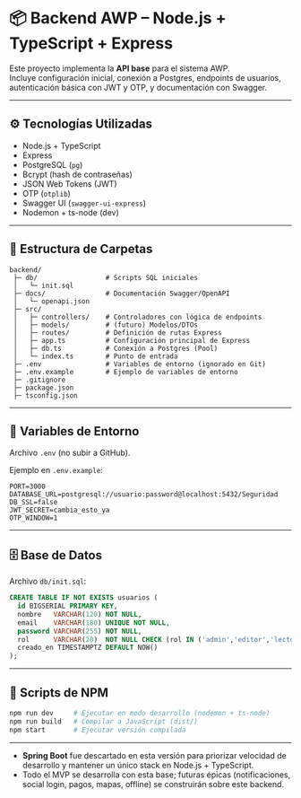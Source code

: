 # 📦 Backend AWP – Node.js + TypeScript + Express

Este proyecto implementa la **API base** para el sistema AWP.  
Incluye configuración inicial, conexión a Postgres, endpoints de usuarios, autenticación básica con JWT y OTP, y documentación con Swagger.

---

## ⚙️ Tecnologías Utilizadas
- Node.js + TypeScript  
- Express  
- PostgreSQL (`pg`)  
- Bcrypt (hash de contraseñas)  
- JSON Web Tokens (JWT)  
- OTP (`otplib`)  
- Swagger UI (`swagger-ui-express`)  
- Nodemon + ts-node (dev)  

---

## 📂 Estructura de Carpetas

```
backend/
 ├─ db/                 # Scripts SQL iniciales
 │   └─ init.sql
 ├─ docs/               # Documentación Swagger/OpenAPI
 │   └─ openapi.json
 ├─ src/
 │   ├─ controllers/    # Controladores con lógica de endpoints
 │   ├─ models/         # (futuro) Modelos/DTOs
 │   ├─ routes/         # Definición de rutas Express
 │   ├─ app.ts          # Configuración principal de Express
 │   ├─ db.ts           # Conexión a Postgres (Pool)
 │   └─ index.ts        # Punto de entrada
 ├─ .env                # Variables de entorno (ignorado en Git)
 ├─ .env.example        # Ejemplo de variables de entorno
 ├─ .gitignore
 ├─ package.json
 ├─ tsconfig.json
```

---

## 🔑 Variables de Entorno

Archivo `.env` (no subir a GitHub).  

Ejemplo en `.env.example`:

```env
PORT=3000
DATABASE_URL=postgresql://usuario:password@localhost:5432/Seguridad
DB_SSL=false
JWT_SECRET=cambia_esto_ya
OTP_WINDOW=1
```

---

## 🗄️ Base de Datos

Archivo `db/init.sql`:

```sql
CREATE TABLE IF NOT EXISTS usuarios (
  id BIGSERIAL PRIMARY KEY,
  nombre   VARCHAR(120) NOT NULL,
  email    VARCHAR(180) UNIQUE NOT NULL,
  password VARCHAR(255) NOT NULL,
  rol      VARCHAR(20)  NOT NULL CHECK (rol IN ('admin','editor','lector')),
  creado_en TIMESTAMPTZ DEFAULT NOW()
);
```

---

## 🚀 Scripts de NPM

```bash
npm run dev     # Ejecutar en modo desarrollo (nodemon + ts-node)
npm run build   # Compilar a JavaScript (dist/)
npm start       # Ejecutar versión compilada
```

---



- **Spring Boot** fue descartado en esta versión para priorizar velocidad de desarrollo y mantener un único stack en Node.js + TypeScript.  
- Todo el MVP se desarrolla con esta base; futuras épicas (notificaciones, social login, pagos, mapas, offline) se construirán sobre este backend.

